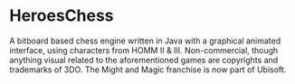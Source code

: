 HeroesChess
===========

A bitboard based chess engine written in Java with a graphical animated interface, using characters from HOMM II &amp; III. Non-commercial, though anything visual related to the aforementioned games are copyrights and trademarks of 3DO. The Might and Magic franchise is now part of Ubisoft.
